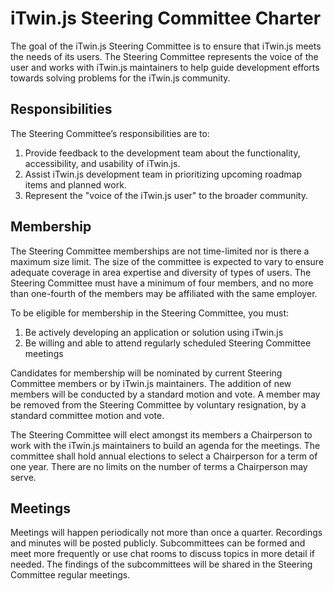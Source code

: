 # iTwin.js Steering Committee Charter

The goal of the iTwin.js Steering Committee is to ensure that iTwin.js meets the needs of its users. The Steering Committee represents the voice of the user and works with iTwin.js maintainers to help guide development efforts towards solving problems for the iTwin.js community.

## Responsibilities

The Steering Committee’s responsibilities are to:

1. Provide feedback to the development team about the functionality, accessibility, and usability of iTwin.js.
2. Assist iTwin.js development team in prioritizing upcoming roadmap items and planned work.
3. Represent the "voice of the iTwin.js user" to the broader community.

## Membership

The Steering Committee memberships are not time-limited nor is there a maximum size limit. The size of the committee is expected to vary to ensure adequate coverage in area expertise and diversity of types of users. The Steering Committee must have a minimum of four members, and no more than one-fourth of the members may be affiliated with the same employer.

To be eligible for membership in the Steering Committee, you must:

1. Be actively developing an application or solution using iTwin.js
2. Be willing and able to attend regularly scheduled Steering Committee meetings

Candidates for membership will be nominated by current Steering Committee members or by iTwin.js maintainers. The addition of new members will be conducted by a standard motion and vote. A member may be removed from the Steering Committee by voluntary resignation, by a standard committee motion and vote.

The Steering Committee will elect amongst its members a Chairperson to work with the iTwin.js maintainers to build an agenda for the meetings. The committee shall hold annual elections to select a Chairperson for a term of one year. There are no limits on the number of terms a Chairperson may serve.

## Meetings

Meetings will happen periodically not more than once a quarter. Recordings and minutes will be posted publicly.
Subcommittees can be formed and meet more frequently or use chat rooms to discuss topics in more detail if needed. The findings of the subcommittees will be shared in the Steering Committee regular meetings.
